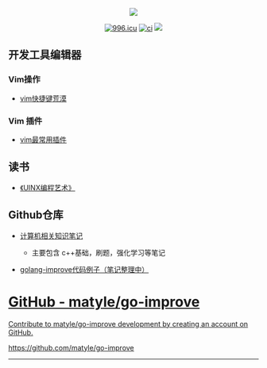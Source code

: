 <p align="center">
  <p align="center">
     <img src="https://github-readme-stats.vercel.app/api?username=matyle&count_private=true" /> 
  </p>
  <p align="center">
    <a href="https://996.icu"><img src="https://img.shields.io/badge/link-996.icu-red.svg" alt="996.icu" /></a>
    <a href="https://github.com/matyle/matyle.github.io"><img src="https://github.com/matyle/matyle.github.io/actions/workflows/lint-md.yml/badge.svg" alt="ci" /></a>
    <!-- <a href="https://wakatime.com/@7be5bddf-f650-4cd0-a1d5-02c16f6a74f4"><img src="https://wakatime.com/badge/user/21daab89-a694-4970-88ed-a7d264a380e4.svg" alt="Total time coded since Feb 8 2020" /></a> -->
    <a href="https://github.com/matyle/matyle.github.io/commits/master"><img src="https://img.shields.io/github/commit-activity/w/matyle/matyle.github.io"></a>
  </p>
</p>

## 开发工具编辑器

### Vim操作

- [vim快捷键荒漠](./vim/mapkey.md)

### Vim 插件
- [vim最常用插件](./vim/mostlyplug.md)


##  读书

- [《UINX编程艺术》](./read/upa.md)


## Github仓库
- [计算机相关知识笔记](https://github.com/matyle/basic-computer-notes)
    - 主要包含 c++基础，刷题，强化学习等笔记

- [golang-improve代码例子（笔记整理中）](https://github.com/matyle/go-improve)

<div class="rich-link-card-container"><a class="rich-link-card" href="https://github.com/matyle/go-improve" target="_blank">
	<div class="rich-link-image-container">
		<div class="rich-link-image" style="background-image: url('https://opengraph.githubassets.com/498153b79b3f6f7007c15f1847d5fa74f4634b0a66241feb66bbbcf497960231/matyle/go-improve')">
	</div>
	</div>
	<div class="rich-link-card-text">
		<h1 class="rich-link-card-title">GitHub - matyle/go-improve</h1>
		<p class="rich-link-card-description">
		Contribute to matyle/go-improve development by creating an account on GitHub.
		</p>
		<p class="rich-link-href">
		https://github.com/matyle/go-improve
		</p>
	</div>
</a></div>

---
<script src="https://giscus.app/client.js"
        data-repo="matyle/matyle.github.io"
        data-repo-id="R_kgDOH357Cw"
        data-category="Ideas"
        data-category-id="DIC_kwDOH357C84CRBWd"
        data-mapping="pathname"
        data-strict="0"
        data-reactions-enabled="1"
        data-emit-metadata="0"
        data-input-position="bottom"
        data-theme="preferred_color_scheme"
        data-lang="zh-CN"
        crossorigin="anonymous"
        async>
</script>
